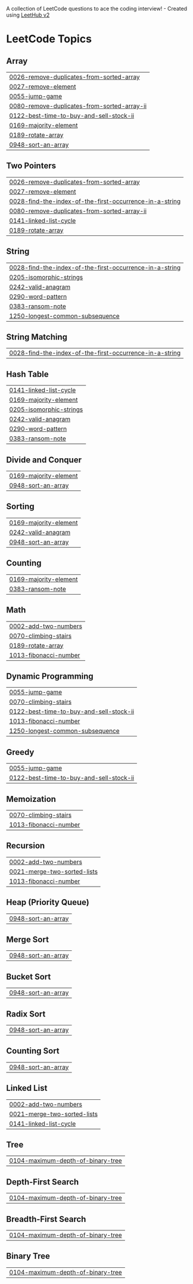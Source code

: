 A collection of LeetCode questions to ace the coding interview! - Created using [LeetHub v2](https://github.com/arunbhardwaj/LeetHub-2.0)
<!---LeetCode Topics Start-->
# LeetCode Topics
## Array
|  |
| ------- |
| [0026-remove-duplicates-from-sorted-array](https://github.com/shaiksajjad111/Leet_code/tree/master/0026-remove-duplicates-from-sorted-array) |
| [0027-remove-element](https://github.com/shaiksajjad111/Leet_code/tree/master/0027-remove-element) |
| [0055-jump-game](https://github.com/shaiksajjad111/Leet_code/tree/master/0055-jump-game) |
| [0080-remove-duplicates-from-sorted-array-ii](https://github.com/shaiksajjad111/Leet_code/tree/master/0080-remove-duplicates-from-sorted-array-ii) |
| [0122-best-time-to-buy-and-sell-stock-ii](https://github.com/shaiksajjad111/Leet_code/tree/master/0122-best-time-to-buy-and-sell-stock-ii) |
| [0169-majority-element](https://github.com/shaiksajjad111/Leet_code/tree/master/0169-majority-element) |
| [0189-rotate-array](https://github.com/shaiksajjad111/Leet_code/tree/master/0189-rotate-array) |
| [0948-sort-an-array](https://github.com/shaiksajjad111/Leet_code/tree/master/0948-sort-an-array) |
## Two Pointers
|  |
| ------- |
| [0026-remove-duplicates-from-sorted-array](https://github.com/shaiksajjad111/Leet_code/tree/master/0026-remove-duplicates-from-sorted-array) |
| [0027-remove-element](https://github.com/shaiksajjad111/Leet_code/tree/master/0027-remove-element) |
| [0028-find-the-index-of-the-first-occurrence-in-a-string](https://github.com/shaiksajjad111/Leet_code/tree/master/0028-find-the-index-of-the-first-occurrence-in-a-string) |
| [0080-remove-duplicates-from-sorted-array-ii](https://github.com/shaiksajjad111/Leet_code/tree/master/0080-remove-duplicates-from-sorted-array-ii) |
| [0141-linked-list-cycle](https://github.com/shaiksajjad111/Leet_code/tree/master/0141-linked-list-cycle) |
| [0189-rotate-array](https://github.com/shaiksajjad111/Leet_code/tree/master/0189-rotate-array) |
## String
|  |
| ------- |
| [0028-find-the-index-of-the-first-occurrence-in-a-string](https://github.com/shaiksajjad111/Leet_code/tree/master/0028-find-the-index-of-the-first-occurrence-in-a-string) |
| [0205-isomorphic-strings](https://github.com/shaiksajjad111/Leet_code/tree/master/0205-isomorphic-strings) |
| [0242-valid-anagram](https://github.com/shaiksajjad111/Leet_code/tree/master/0242-valid-anagram) |
| [0290-word-pattern](https://github.com/shaiksajjad111/Leet_code/tree/master/0290-word-pattern) |
| [0383-ransom-note](https://github.com/shaiksajjad111/Leet_code/tree/master/0383-ransom-note) |
| [1250-longest-common-subsequence](https://github.com/shaiksajjad111/Leet_code/tree/master/1250-longest-common-subsequence) |
## String Matching
|  |
| ------- |
| [0028-find-the-index-of-the-first-occurrence-in-a-string](https://github.com/shaiksajjad111/Leet_code/tree/master/0028-find-the-index-of-the-first-occurrence-in-a-string) |
## Hash Table
|  |
| ------- |
| [0141-linked-list-cycle](https://github.com/shaiksajjad111/Leet_code/tree/master/0141-linked-list-cycle) |
| [0169-majority-element](https://github.com/shaiksajjad111/Leet_code/tree/master/0169-majority-element) |
| [0205-isomorphic-strings](https://github.com/shaiksajjad111/Leet_code/tree/master/0205-isomorphic-strings) |
| [0242-valid-anagram](https://github.com/shaiksajjad111/Leet_code/tree/master/0242-valid-anagram) |
| [0290-word-pattern](https://github.com/shaiksajjad111/Leet_code/tree/master/0290-word-pattern) |
| [0383-ransom-note](https://github.com/shaiksajjad111/Leet_code/tree/master/0383-ransom-note) |
## Divide and Conquer
|  |
| ------- |
| [0169-majority-element](https://github.com/shaiksajjad111/Leet_code/tree/master/0169-majority-element) |
| [0948-sort-an-array](https://github.com/shaiksajjad111/Leet_code/tree/master/0948-sort-an-array) |
## Sorting
|  |
| ------- |
| [0169-majority-element](https://github.com/shaiksajjad111/Leet_code/tree/master/0169-majority-element) |
| [0242-valid-anagram](https://github.com/shaiksajjad111/Leet_code/tree/master/0242-valid-anagram) |
| [0948-sort-an-array](https://github.com/shaiksajjad111/Leet_code/tree/master/0948-sort-an-array) |
## Counting
|  |
| ------- |
| [0169-majority-element](https://github.com/shaiksajjad111/Leet_code/tree/master/0169-majority-element) |
| [0383-ransom-note](https://github.com/shaiksajjad111/Leet_code/tree/master/0383-ransom-note) |
## Math
|  |
| ------- |
| [0002-add-two-numbers](https://github.com/shaiksajjad111/Leet_code/tree/master/0002-add-two-numbers) |
| [0070-climbing-stairs](https://github.com/shaiksajjad111/Leet_code/tree/master/0070-climbing-stairs) |
| [0189-rotate-array](https://github.com/shaiksajjad111/Leet_code/tree/master/0189-rotate-array) |
| [1013-fibonacci-number](https://github.com/shaiksajjad111/Leet_code/tree/master/1013-fibonacci-number) |
## Dynamic Programming
|  |
| ------- |
| [0055-jump-game](https://github.com/shaiksajjad111/Leet_code/tree/master/0055-jump-game) |
| [0070-climbing-stairs](https://github.com/shaiksajjad111/Leet_code/tree/master/0070-climbing-stairs) |
| [0122-best-time-to-buy-and-sell-stock-ii](https://github.com/shaiksajjad111/Leet_code/tree/master/0122-best-time-to-buy-and-sell-stock-ii) |
| [1013-fibonacci-number](https://github.com/shaiksajjad111/Leet_code/tree/master/1013-fibonacci-number) |
| [1250-longest-common-subsequence](https://github.com/shaiksajjad111/Leet_code/tree/master/1250-longest-common-subsequence) |
## Greedy
|  |
| ------- |
| [0055-jump-game](https://github.com/shaiksajjad111/Leet_code/tree/master/0055-jump-game) |
| [0122-best-time-to-buy-and-sell-stock-ii](https://github.com/shaiksajjad111/Leet_code/tree/master/0122-best-time-to-buy-and-sell-stock-ii) |
## Memoization
|  |
| ------- |
| [0070-climbing-stairs](https://github.com/shaiksajjad111/Leet_code/tree/master/0070-climbing-stairs) |
| [1013-fibonacci-number](https://github.com/shaiksajjad111/Leet_code/tree/master/1013-fibonacci-number) |
## Recursion
|  |
| ------- |
| [0002-add-two-numbers](https://github.com/shaiksajjad111/Leet_code/tree/master/0002-add-two-numbers) |
| [0021-merge-two-sorted-lists](https://github.com/shaiksajjad111/Leet_code/tree/master/0021-merge-two-sorted-lists) |
| [1013-fibonacci-number](https://github.com/shaiksajjad111/Leet_code/tree/master/1013-fibonacci-number) |
## Heap (Priority Queue)
|  |
| ------- |
| [0948-sort-an-array](https://github.com/shaiksajjad111/Leet_code/tree/master/0948-sort-an-array) |
## Merge Sort
|  |
| ------- |
| [0948-sort-an-array](https://github.com/shaiksajjad111/Leet_code/tree/master/0948-sort-an-array) |
## Bucket Sort
|  |
| ------- |
| [0948-sort-an-array](https://github.com/shaiksajjad111/Leet_code/tree/master/0948-sort-an-array) |
## Radix Sort
|  |
| ------- |
| [0948-sort-an-array](https://github.com/shaiksajjad111/Leet_code/tree/master/0948-sort-an-array) |
## Counting Sort
|  |
| ------- |
| [0948-sort-an-array](https://github.com/shaiksajjad111/Leet_code/tree/master/0948-sort-an-array) |
## Linked List
|  |
| ------- |
| [0002-add-two-numbers](https://github.com/shaiksajjad111/Leet_code/tree/master/0002-add-two-numbers) |
| [0021-merge-two-sorted-lists](https://github.com/shaiksajjad111/Leet_code/tree/master/0021-merge-two-sorted-lists) |
| [0141-linked-list-cycle](https://github.com/shaiksajjad111/Leet_code/tree/master/0141-linked-list-cycle) |
## Tree
|  |
| ------- |
| [0104-maximum-depth-of-binary-tree](https://github.com/shaiksajjad111/Leet_code/tree/master/0104-maximum-depth-of-binary-tree) |
## Depth-First Search
|  |
| ------- |
| [0104-maximum-depth-of-binary-tree](https://github.com/shaiksajjad111/Leet_code/tree/master/0104-maximum-depth-of-binary-tree) |
## Breadth-First Search
|  |
| ------- |
| [0104-maximum-depth-of-binary-tree](https://github.com/shaiksajjad111/Leet_code/tree/master/0104-maximum-depth-of-binary-tree) |
## Binary Tree
|  |
| ------- |
| [0104-maximum-depth-of-binary-tree](https://github.com/shaiksajjad111/Leet_code/tree/master/0104-maximum-depth-of-binary-tree) |
<!---LeetCode Topics End-->